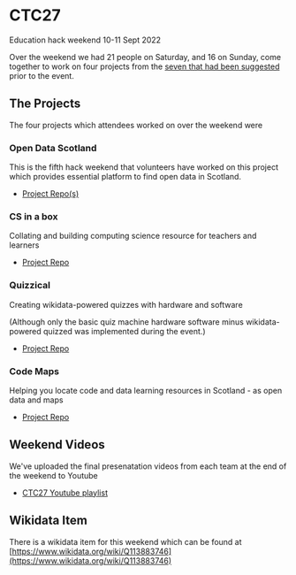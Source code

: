 # CTC27
Education hack weekend 10-11 Sept 2022

Over the weekend we had 21 people on Saturday, and 16 on Sunday, come together to work on four projects from the [seven that had been suggested](https://docs.google.com/document/d/1RIDa8fwadkfzrweHgobmgSLUO_fswNOmlXTMYlH64NY/edit#) prior to the event. 

## The Projects 
The four projects which attendees worked on over the weekend were 

### Open Data Scotland

This is the fifth hack weekend that volunteers have worked on this project which provides essential platform to find open data in Scotland. 

- [Project Repo(s)](https://github.com/opendatascotland)

### CS in a box

Collating and building computing science resource for teachers and learners

- [Project Repo](https://github.com/CompSciScotland)


### Quizzical 

Creating wikidata-powered quizzes with hardware and software

(Although only the basic quiz machine hardware software minus wikidata-powered quizzed was implemented during the event.)

- [Project Repo](https://github.com/CodeTheCity/quizzical)

### Code Maps

Helping you locate code and data learning resources in Scotland - as open data and maps

 - [Project Repo](https://github.com/CodeTheCity/CTC27_CodeMaps)

## Weekend Videos

We've uploaded the final presenatation videos from each team at the end of the weekend to Youtube

- [CTC27 Youtube playlist](https://youtube.com/playlist?list=PLJtlAfTHBTO16IZ4tg2zXpsvmGV1K-fVH)

## Wikidata Item

There is a wikidata item for this weekend which can be found at [https://www.wikidata.org/wiki/Q113883746](https://www.wikidata.org/wiki/Q113883746)
